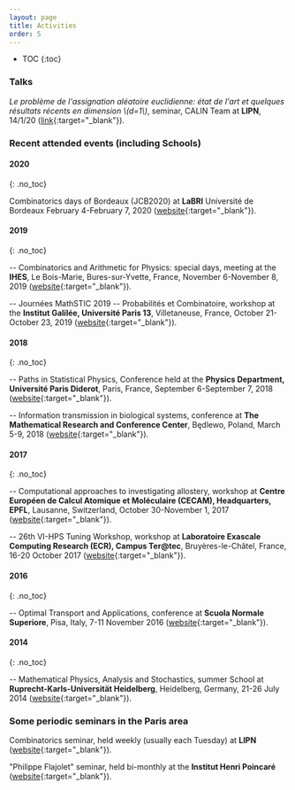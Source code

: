 ```yaml
---
layout: page
title: Activities
order: 5
---
```


- TOC
{:toc}


<!--## Events not to be missed
**5/2020** WIP ([link](https://jcb2020.labri.fr/){:target="_blank"})

**4/2020** WIP ([link](https://jcb2020.labri.fr/){:target="_blank"})
-->

### Talks

_Le problème de l'assignation aléatoire euclidienne: état de l'art et quelques résultats récents en dimension \\(d=1\\)_, seminar, CALIN Team at **LIPN**, 14/1/20 ([link](https://lipn.univ-paris13.fr/~banderier/Seminaires/){:target="_blank"}).


### Recent attended events (including Schools)

#### 2020
{: .no_toc}

 Combinatorics days of Bordeaux (JCB2020) at **LaBRI** Université de Bordeaux
February 4-February 7, 2020 ([website](https://jcb2020.labri.fr/){:target="_blank"}).


#### 2019
{: .no_toc}

-- Combinatorics and Arithmetic for Physics: special days, meeting at the **IHES**, Le Bois-Marie, Bures-sur-Yvette, France, November 6-November 8, 2019
([website](https://indico.math.cnrs.fr/event/5243/overview){:target="_blank"}).

-- Journées MathSTIC 2019 -- Probabilités et Combinatoire, workshop at the **Institut Galilée, Université Paris 13**, Villetaneuse, France, October 21-October 23, 2019
([website](https://mathstic.univ-paris13.fr/journees-mathSTIC-2019/index.html){:target="_blank"}).


#### 2018
{: .no_toc}

-- Paths in Statistical Physics,
Conference held at the **Physics Department, Université Paris Diderot**, Paris, France, September 6-September 7, 2018 ([website](http://www.msc.univ-paris-diderot.fr/peliti2018){:target="_blank"}).


-- Information transmission in biological systems,
conference at **The Mathematical Research and Conference Center**, Będlewo, Poland, March 5-9, 2018
([website](https://www.impan.pl/en/activities/banach-center/conferences/18-sstransmission){:target="_blank"}).


#### 2017
{: .no_toc}

-- Computational approaches to investigating allostery, workshop at **Centre Européen de Calcul Atomique et Moléculaire (CECAM), Headquarters, EPFL**, Lausanne, Switzerland, October 30-November 1, 2017
([website](https://www.cecam.org/workshop-1414.html){:target="_blank"}).

-- 26th VI-HPS Tuning Workshop, workshop at **Laboratoire Exascale Computing Research (ECR), Campus Ter@tec**, Bruyères-le-Châtel, France, 16-20 October 2017 ([website](http://www.vi-hps.org/training/tws/tw26.html){:target="_blank"}).


#### 2016
{: .no_toc}

-- Optimal Transport and Applications, conference at **Scuola Normale Superiore**, Pisa, Italy, 7-11 November 2016 ([website](http://webtheory.sns.it/optimal-transport/index.php){:target="_blank"}).

#### 2014
{: .no_toc}

-- Mathematical Physics, Analysis and Stochastics, summer School at **Ruprecht-Karls-Universität Heidelberg**, Heidelberg, Germany, 21-26 July 2014
([website](http://www.thphys.uni-heidelberg.de/~salmhofer/summerschool-2014/summer-school-2014.html){:target="_blank"}).


### Some periodic seminars in the Paris area


Combinatorics seminar, held weekly (usually each Tuesday) at **LIPN** ([website](https://lipn.univ-paris13.fr/~banderier/Seminaires/){:target="_blank"}).

"Philippe Flajolet" seminar, held bi-monthly at the **Institut Henri Poincaré** ([website](http://semflajolet.math.cnrs.fr/){:target="_blank"}).
